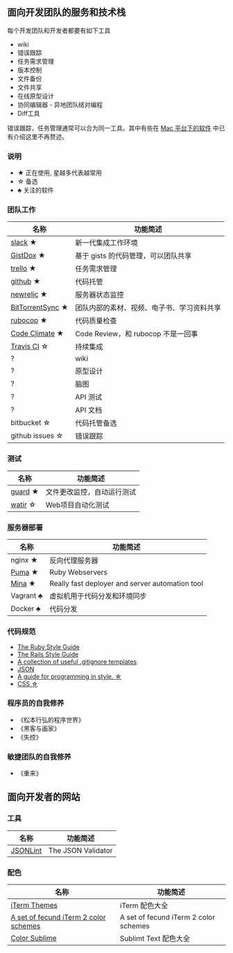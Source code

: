 ## 面向开发团队的服务和技术栈

每个开发团队和开发者都要有如下工具

* wiki
* 错误跟踪
* 任务需求管理
* 版本控制
* 文件备份
* 文件共享
* 在线原型设计
* 协同编辑器 - 异地团队结对编程
* Diff工具

错误跟踪，任务管理通常可以合为同一工具。其中有些在 [Mac 平台下的软件](https://github.com/wjp2013/the_room_of_exercises/blob/master/guides/Best-App-for-Mac.md) 中已有介绍这里不再赘述。

### 说明

* ★ 正在使用, 星越多代表越常用
* ☆ 备选
* ♣ 关注的软件

### 团队工作

名称  | 功能简述
----- | ------
[slack](https://www.slack.com/) ★ | 新一代集成工作环境
[GistDox](https://app.gistboxapp.com/) ★ | 基于 gists 的代码管理，可以团队共享
[trello](https://trello.com) ★ | 任务需求管理
[github](https://github.com/) ★ | 代码托管
[newrelic](https://newrelic.com/) ★ | 服务器状态监控
[BitTorrentSync](http://www.getsync.com/) ★ | 团队内部的素材、视频、电子书、学习资料共享
[rubocop](https://github.com/bbatsov/rubocop) ★ | 代码质量检查
[Code Climate](https://codeclimate.com/) ★ | Code Review，和 rubocop 不是一回事
[Travis CI](https://travis-ci.org/) ☆ | 持续集成
? | wiki
? | 原型设计
? | 脑图
? | API 测试
? | API 文档
bitbucket ☆ | 代码托管备选
github issues ☆ | 错误跟踪

### 测试

名称  | 功能简述
----- | ------
[guard](https://github.com/guard/guard) ★ | 文件更改监控，自动运行测试
[watir](https://github.com/watir/watir/) ☆ | Web项目自动化测试

### 服务器部署

名称  | 功能简述
----- | ------
nginx ★ | 反向代理服务器
[Puma](http://puma.io/) ★ | Ruby Webservers
[Mina](http://nadarei.co/mina/) ★ | Really fast deployer and server automation tool
Vagrant ♣ | 虚拟机用于代码分发和环境同步
Docker ♣ | 代码分发

### 代码规范

* [The Ruby Style Guide](https://github.com/bbatsov/ruby-style-guide)
* [The Rails Style Guide](https://github.com/bbatsov/rails-style-guide)
* [A collection of useful .gitignore templates](https://github.com/github/gitignore)
* [JSON](https://github.com/darcyliu/google-styleguide/blob/master/JSONStyleGuide.md)
* [A guide for programming in style. ☆](https://github.com/thoughtbot/guides)
* [CSS ☆](https://github.com/chadluo/CSS-Guidelines/blob/master/README.md)

### 程序员的自我修养

* 《松本行弘的程序世界》
* 《黑客与画家》
* 《失控》

### 敏捷团队的自我修养

* 《重来》

## 面向开发者的网站

### 工具

名称  | 功能简述
----- | ------
[JSONLint](http://jsonlint.com/) | The JSON Validator

### 配色

名称  | 功能简述
----- | ------
[iTerm Themes](http://iterm2colorschemes.com/) | iTerm 配色大全
[A set of fecund iTerm 2 color schemes](https://github.com/baskerville/iTerm-2-Color-Themes) | A set of fecund iTerm 2 color schemes
[Color Sublime](http://colorsublime.com/) | Sublimt Text 配色大全
